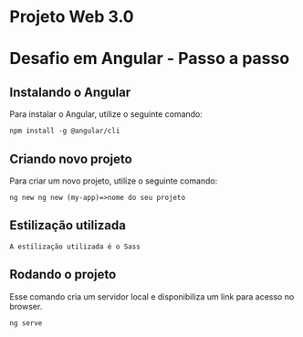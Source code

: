 # Projeto Web 3.0
 
<h1>Desafio em Angular - Passo a passo</h1>
<h2>Instalando o Angular</h2>
<p>Para instalar o Angular, utilize o seguinte comando:</p>
<pre><code>npm install -g @angular/cli</code></pre>
<h2>Criando novo projeto</h2>
<p>Para criar um novo projeto, utilize o seguinte comando:</p>
<pre><code>ng new ng new (my-app)=>nome do seu projeto</code></pre>
<h2>Estilização utilizada</h2>
<pre><code>A estilização utilizada é o Sass</code></pre>
<h2>Rodando o projeto</h2>
<p>Esse comando cria um servidor local e disponibiliza um link para acesso no browser.</p>
<pre><code>ng serve</code></pre>
